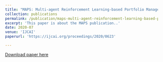 ```yaml
---
title: "MAPS: Multi-agent Reinforcement Learning-based Portfolio Management System"
collection: publications
permalink: /publication/maps-multi-agent-reinforcement-learning-based-portfolio-management-system
excerpt: 'This paper is about the MAPS publication..'
date: 2020-07
venue: 'IJCAI'
paperurl: 'https://ijcai.org/proceedings/2020/0623'

---
```


[Download paper here](https://ijcai.org/proceedings/2020/0623)

